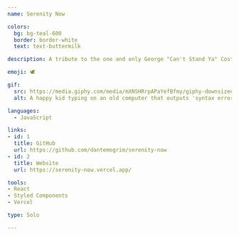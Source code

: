 ```yaml
---
name: Serenity Now

colors:
  bg: bg-teal-600
  border: border-white
  text: text-buttermilk

description: A tribute to the one and only George "Can't Stand Ya" Costanza.

emoji: 🕊️

gif:
  src: https://media.giphy.com/media/mXNSHRrpAPaYefBfmy/giphy-downsized.gif
  alt: A happy kid typing on an old computer that outputs 'syntax error'.

languages:
  - JavaScript

links:
- id: 1
  title: GitHub
  url: https://github.com/dantemogrim/serenity-now
- id: 2
  title: Website
  url: https://serenity-now.vercel.app/

tools:
- React
- Styled Components
- Vercel

type: Solo

---
```


